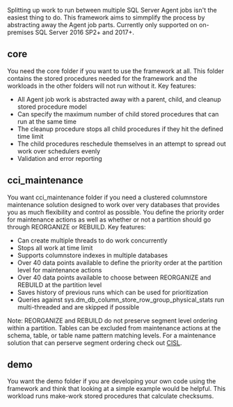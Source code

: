 Splitting up work to run between multiple SQL Server Agent jobs isn't the easiest thing to do. This framework aims to simmplify the process by abstracting away the Agent job parts. Currently only supported on on-premises SQL Server 2016 SP2+ and 2017+.

## core

You need the core folder if you want to use the framework at all. This folder contains the stored procedures needed for the framework and the workloads in the other folders will not run without it. Key features:

* All Agent job work is abstracted away with a parent, child, and cleanup stored procedure model
* Can specify the maximum number of child stored procedures that can run at the same time
* The cleanup procedure stops all child procedures if they hit the defined time limit
* The child procedures reschedule themselves in an attempt to spread out work over schedulers evenly
* Validation and error reporting

## cci_maintenance

You want cci_maintenance folder if you need a clustered columnstore maintenance solution designed to work over very databases that provides you as much flexibility and control as possible. You define the priority order for maintenance actions as well as whether or not a partition should go through REORGANIZE or REBUILD. Key features:

* Can create multiple threads to do work concurrently
* Stops all work at time limit
* Supports columnstore indexes in multiple databases
* Over 40 data points available to define the priority order at the partition level for maintenance actions
* Over 40 data points available to choose between REORGANIZE and REBUILD at the partition level
* Saves history of previous runs which can be used for prioritization
* Queries against sys.dm_db_column_store_row_group_physical_stats run multi-threaded and are skipped if possible

Note: REORGANIZE and REBUILD do not preserve segment level ordering within a partition. Tables can be excluded from maintenance actions at the schema, table, or table name pattern matching levels. For a maintenance solution that can perserve segment ordering check out [CISL](https://github.com/NikoNeugebauer/CISL).

## demo

You want the demo folder if you are developing your own code using the framework and think that looking at a simple example would be helpful. This workload runs make-work stored procedures that calculate checksums.
